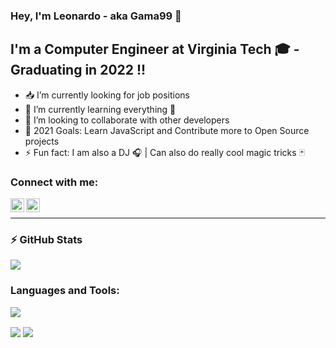 ### Hey, I'm Leonardo - aka Gama99 👋 

## I'm a Computer Engineer at Virginia Tech 🎓 - Graduating in 2022 !!

- 📥 I’m currently looking for job positions
- 🌱 I’m currently learning everything 🤣
- 👯 I’m looking to collaborate with other developers
- 🥅 2021 Goals: Learn JavaScript and Contribute more to Open Source projects
- ⚡ Fun fact: I am also a DJ 🎧 | Can also do really cool magic tricks 🃏

### Connect with me:

[<img align="left" alt="codeSTACKr | LinkedIn" width="22px" src="https://cdn.jsdelivr.net/npm/simple-icons@v3/icons/linkedin.svg" />][linkedin]
[<img align="left" alt="codeSTACKr | Instagram" width="22px" src="https://cdn.jsdelivr.net/npm/simple-icons@v3/icons/instagram.svg" />][instagram]

<br />

---

### :zap: GitHub Stats

![](https://github-readme-stats.vercel.app/api?username=gama99&count_private=true&show_icons=true&theme=dracula)

### Languages and Tools:

![](https://github-readme-stats.vercel.app/api/top-langs/?username=gama99&theme=dracula)

<a>
  <img align="center" src="https://github-readme-stats.vercel.app/api/pin/?username=Gama99&repo=github-readme-stats" />
</a>
<a>
  <img align="center" src="https://github-readme-stats.vercel.app/api/pin/?username=Gama99&repo=convoychat" />
</a>


[twitter]: https://twitter.com/codeSTACKr
[instagram]: https://www.instagram.com/leo_apollaro/
[linkedin]: https://www.linkedin.com/in/apollogama/